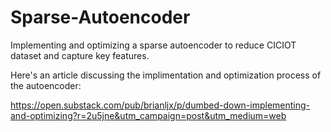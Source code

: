 # Sparse-Autoencoder
Implementing and optimizing a sparse autoencoder to reduce CICIOT dataset and capture key features.

Here's an article discussing the implimentation and optimization process of the autoencoder: <br />

https://open.substack.com/pub/brianljx/p/dumbed-down-implementing-and-optimizing?r=2u5jne&utm_campaign=post&utm_medium=web

